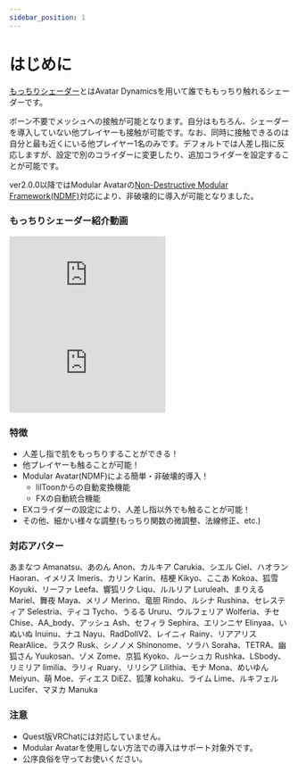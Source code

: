 ```yaml
---
sidebar_position: 1
---
```


# はじめに

[もっちりシェーダー](https://wataame89.booth.pm/items/4108136)とはAvatar Dynamicsを用いて誰でももっちり触れるシェーダーです。  

ボーン不要でメッシュへの接触が可能となります。自分はもちろん、シェーダーを導入していない他プレイヤーも接触が可能です。なお、同時に接触できるのは自分と最も近くにいる他プレイヤー1名のみです。デフォルトでは人差し指に反応しますが、設定で別のコライダーに変更したり、追加コライダーを設定することが可能です。  

ver2.0.0以降ではModular Avatarの[Non-Destructive Modular Framework(NDMF)](https://github.com/bdunderscore/ndmf)対応により、非破壊的に導入が可能となりました。  

### もっちりシェーダー紹介動画

<iframe width="280" height="158" src="https://www.youtube.com/embed/Ap4nJ2jpc-4?si=wV-aFx9PXtklPRL1" title="YouTube video player" frameBorder="0" allow="accelerometer; autoplay; clipboard-write; encrypted-media; gyroscope; picture-in-picture; web-share" allowFullScreen></iframe>

<iframe width="280" height="158" src="https://www.youtube.com/embed/lztYBox8Mh4?si=_NEy65tDefl72kuN" title="YouTube video player" frameBorder="0" allow="accelerometer; autoplay; clipboard-write; encrypted-media; gyroscope; picture-in-picture; web-share" allowFullScreen></iframe>

### 特徴
- 人差し指で肌をもっちりすることができる！
- 他プレイヤーも触ることが可能！
- Modular Avatar(NDMF)による簡単・非破壊的導入！  
  - lilToonからの自動変換機能
  - FXの自動統合機能
- EXコライダーの設定により、人差し指以外でも触ることが可能！
- その他、細かい様々な調整(もっちり関数の微調整、法線修正、etc.)  

### 対応アバター
あまなつ Amanatsu、あのん Anon、カルキア Carukia、シエル Ciel、ハオラン Haoran、イメリス Imeris、カリン Karin、桔梗 Kikyo、ここあ Kokoa、狐雪 Koyuki、リーファ Leefa、響狐リク Liqu、ルルリア Luruleah、まりえる Mariel、舞夜 Maya、メリノ Merino、竜胆 Rindo、ルシナ Rushina、セレスティア Selestria、ティコ Tycho、うるる Ururu、ウルフェリア Wolferia、チセ Chise、AA_body、アッシュ Ash、セフィラ Sephira、エリンニヤ Elinyaa、いぬいぬ Inuinu、ナユ Nayu、RadDollV2、レイニィ Rainy、リアアリス RearAlice、ラスク Rusk、シノノメ Shinonome、ソラハ Soraha、TETRA、幽狐さん Yuukosan、ゾメ Zome、京狐 Kyoko、ルーシュカ Rushka、LSbody、リミリア limilia、ラリィ Ruary、リリシア Lilithia、モナ Mona、めいゆん Meiyun、萌 Moe、ディエス DiEZ、狐薄 kohaku、ライム Lime、ルキフェル Lucifer、マヌカ Manuka

### 注意
- Quest版VRChatには対応していません。  
- Modular Avatarを使用しない方法での導入はサポート対象外です。 
- 公序良俗を守ってお使いください。  
